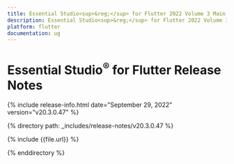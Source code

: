 ```yaml
---
title: Essential Studio<sup>&reg;</sup> for Flutter 2022 Volume 3 Main Release Release Notes  
description: Essential Studio<sup>&reg;</sup> for Flutter 2022 Volume 3 Main Release Release Notes  
platform: flutter
documentation: ug
---
```


# Essential Studio<sup>&reg;</sup> for Flutter Release Notes  

{% include release-info.html date="September 29, 2022" version="v20.3.0.47" %} 

{% directory path: _includes/release-notes/v20.3.0.47 %}

{% include {{file.url}} %}

{% enddirectory %}